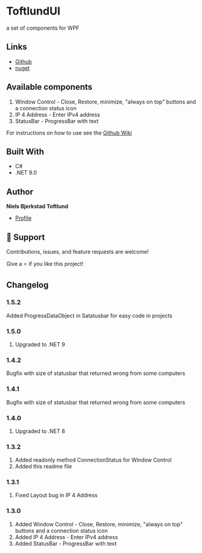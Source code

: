 ﻿# ToftlundUI
a set of components for WPF

## Links
- [Github](https://github.com/NielsToftlund/ToftlundUI)
- [nuget](https://www.nuget.org/packages/NielsToftlund.ToftlundUI)

## Available components
1. Window Control - Close, Restore, minimize, "always on top" buttons and a connection status icon
2. IP 4 Address - Enter IPv4 address 
3. StatusBar - ProgressBar with text

For instructions on how to use see the [Github Wiki](https://github.com/NielsToftlund/ToftlundUI/wiki)

## Built With
- C#
- .NET 9.0

## Author
**Niels Bjerkstad Toftlund**

- [Profile](https://github.com/NielsToftlund)


## 🤝 Support

Contributions, issues, and feature requests are welcome!

Give a ⭐️ if you like this project!

## Changelog
### 1.5.2
Added ProgressDataObject in Satatusbar for easy code in projects

### 1.5.0
1. Upgraded to .NET 9

### 1.4.2
Bugfix with size of statusbar that returned wrong from some computers

### 1.4.1
Bugfix with size of statusbar that returned wrong from some computers

### 1.4.0
1. Upgraded to .NET 8

### 1.3.2
1. Added readonly method ConnectionStatus for Window Control
2. Added this readme file

### 1.3.1
1. Fixed Layout bug in IP 4 Address

### 1.3.0
1. Added Window Control - Close, Restore, minimize, "always on top" buttons and a connection status icon
2. Added IP 4 Address - Enter IPv4 address 
3. Added StatusBar - ProgressBar with text
